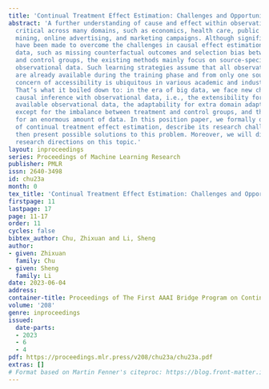 ```yaml
---
title: 'Continual Treatment Effect Estimation: Challenges and Opportunities'
abstract: 'A further understanding of cause and effect within observational data is
  critical across many domains, such as economics, health care, public policy, web
  mining, online advertising, and marketing campaigns. Although significant advances
  have been made to overcome the challenges in causal effect estimation with observational
  data, such as missing counterfactual outcomes and selection bias between treatment
  and control groups, the existing methods mainly focus on source-specific and stationary
  observational data. Such learning strategies assume that all observational data
  are already available during the training phase and from only one source. This practical
  concern of accessibility is ubiquitous in various academic and industrial applications.
  That’s what it boiled down to: in the era of big data, we face new challenges in
  causal inference with observational data, i.e., the extensibility for incrementally
  available observational data, the adaptability for extra domain adaptation problem
  except for the imbalance between treatment and control groups, and the accessibility
  for an enormous amount of data. In this position paper, we formally define the problem
  of continual treatment effect estimation, describe its research challenges, and
  then present possible solutions to this problem. Moreover, we will discuss future
  research directions on this topic.'
layout: inproceedings
series: Proceedings of Machine Learning Research
publisher: PMLR
issn: 2640-3498
id: chu23a
month: 0
tex_title: 'Continual Treatment Effect Estimation: Challenges and Opportunities'
firstpage: 11
lastpage: 17
page: 11-17
order: 11
cycles: false
bibtex_author: Chu, Zhixuan and Li, Sheng
author:
- given: Zhixuan
  family: Chu
- given: Sheng
  family: Li
date: 2023-06-04
address: 
container-title: Proceedings of The First AAAI Bridge Program on Continual Causality
volume: '208'
genre: inproceedings
issued:
  date-parts:
  - 2023
  - 6
  - 4
pdf: https://proceedings.mlr.press/v208/chu23a/chu23a.pdf
extras: []
# Format based on Martin Fenner's citeproc: https://blog.front-matter.io/posts/citeproc-yaml-for-bibliographies/
---
```

